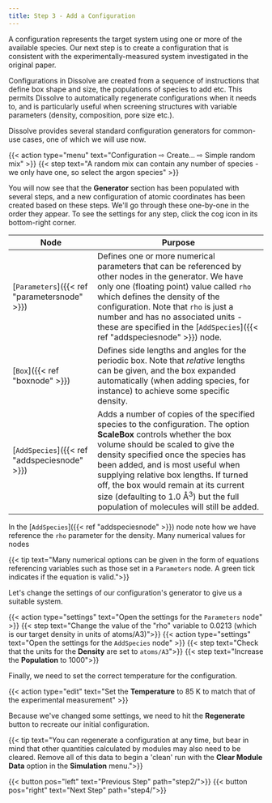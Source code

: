 ```yaml
---
title: Step 3 - Add a Configuration
---
```



A configuration represents the target system using one or more of the available species. Our next step is to create a configuration that is consistent with the experimentally-measured system investigated in the original paper.

Configurations in Dissolve are created from a sequence of instructions that define box shape and size, the populations of species to add etc. This permits Dissolve to automatically regenerate configurations when it needs to, and is particularly useful when screening structures with variable parameters (density, composition, pore size etc.).

Dissolve provides several standard configuration generators for common-use cases, one of which we will use now.

{{< action type="menu" text="Configuration &#8680; Create... &#8680; Simple random mix" >}}
{{< step text="A random mix can contain any number of species - we only have one, so select the argon species" >}}


You will now see that the **Generator** section has been populated with several steps, and a new configuration of atomic coordinates has been created based on these steps.  We'll go through these one-by-one in the order they appear. To see the settings for any step, click the cog icon in its bottom-right corner.

| Node | Purpose |
|------|---------|
| [`Parameters`]({{< ref "parametersnode" >}}) | Defines one or more numerical parameters that can be referenced by other nodes in the generator. We have only one (floating point) value called `rho` which defines the density of the configuration. Note that `rho` is just a number and has no associated units - these are specified in the [`AddSpecies`]({{< ref "addspeciesnode" >}}) node. |
| [`Box`]({{< ref "boxnode" >}})   | Defines side lengths and angles for the periodic box. Note that _relative_ lengths can be given, and the box expanded automatically (when adding species, for instance) to achieve some specific density. |
| [`AddSpecies`]({{< ref "addspeciesnode" >}}) | Adds a number of copies of the specified species to the configuration. The option **ScaleBox** controls whether the box volume should be scaled to give the density specified once the species has been added, and is most useful when supplying relative box lengths. If turned off, the box would remain at its current size (defaulting to 1.0 &#8491;<sup>3</sup>) but the full population of molecules will still be added. |

In the [`AddSpecies`]({{< ref "addspeciesnode" >}}) node note how we have reference the `rho` parameter for the density. Many numerical values for nodes

{{< tip text="Many numerical options can be given in the form of equations referencing variables such as those set in a `Parameters` node. A green tick indicates if the equation is valid.">}}

Let's change the settings of our configuration's generator to give us a suitable system.

{{< action type="settings" text="Open the settings for the `Parameters` node" >}}
{{< step text="Change the value of the \"rho\" variable to 0.0213 (which is our target density in units of atoms/A3)">}}
{{< action type="settings" text="Open the settings for the `AddSpecies` node" >}}
{{< step text="Check that the units for the **Density** are set to `atoms/A3`">}}
{{< step text="Increase the **Population** to 1000">}}

Finally, we need to set the correct temperature for the configuration.

{{< action type="edit" text="Set the **Temperature** to 85 K to match that of the experimental measurement" >}}

Because we've changed some settings, we need to hit the **Regenerate** button to recreate our initial configuration.

{{< tip text="You can regenerate a configuration at any time, but bear in mind that other quantities calculated by modules may also need to be cleared. Remove all of this data to begin a 'clean' run with the **Clear Module Data** option in the **Simulation** menu.">}}

{{< button pos="left" text="Previous Step" path="step2/">}}
{{< button pos="right" text="Next Step" path="step4/">}}
